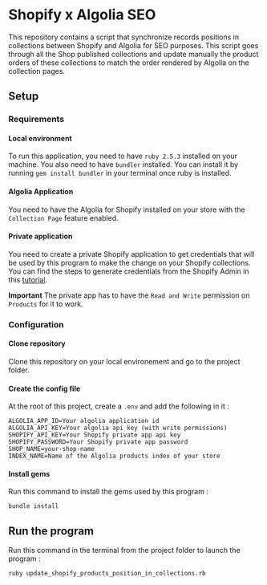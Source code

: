 # Shopify x Algolia SEO
This repository contains a script that synchronize records positions in collections between Shopify and Algolia for SEO purposes.
This script goes through all the Shop published collections and update manually the product orders of these collections to match the order rendered by Algolia on the collection pages.

## Setup

### Requirements

#### Local environment
To run this application, you need to have `ruby 2.5.3` installed on your machine.
You also need to have `bundler` installed. You can install it by running `gem install bundler` in your terminal once ruby is installed.

#### Algolia Application

You need to have the Algolia for Shopify installed on your store with the `Collection Page` feature enabled.

#### Private application

You need to create a private Shopify application to get credentials that will be used by this program to make the change on your Shopify collections.
You can find the steps to generate credentials from the Shopify Admin in this [tutorial](https://shopify.dev/tutorials/authenticate-a-private-app-with-shopify-admin).

**Important**
The private app has to have the `Read and Write` permission on `Products` for it to work.

### Configuration

#### Clone repository
Clone this repository on your local environement and go to the project folder.

#### Create the config file
At the root of this project, create a `.env` and add the following in it :
```
ALGOLIA_APP_ID=Your algolia application id
ALGOLIA_API_KEY=Your algolia api key (with write permissions)
SHOPIFY_API_KEY=Your Shopify private app api key
SHOPIFY_PASSWORD=Your Shopify private app password
SHOP_NAME=your-shop-name
INDEX_NAME=Name of the Algolia products index of your store
```

#### Install gems
Run this command to install the gems used by this program :
```
bundle install
```

## Run the program

Run this command in the terminal from the project folder to launch the program :
```
ruby update_shopify_products_position_in_collections.rb
```
